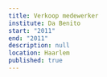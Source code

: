 ```yaml
---
title: Verkoop medewerker
institute: Da Benito
start: "2011"
end: "2011"
description: null
location: Haarlem
published: true
---
```

